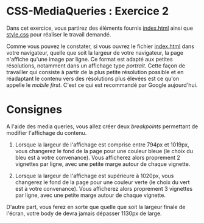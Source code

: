 # CSS-MediaQueries : Exercice 2

Dans cet exercice, vous partirez des éléments fournis [index.html](index.html) ainsi que [style.css](style.css) pour réaliser le travail demandé.

Comme vous pouvez le constater, si vous ouvrez le fichier [index.html](index.html) dans votre navigateur, quelle que soit la largeur de votre navigateur, la page n'affiche qu'une image par ligne. Ce format est adapté aux petites résolutions, notamment dans un affichage type _portrait_. Cette façon de travailler qui consiste à partir de la plus petite résolution possible et en réadaptant le contenu vers des résolutions plus élevées est ce qu'on appelle le _mobile first_. C'est ce qui est recommandé par Google aujourd'hui.

# Consignes
A l'aide des media queries, vous allez créer deux _breakpoints_ permettant de modifier l'affichage du contenu.

1) Lorsque la largeur de l'affichage est comprise entre 794px et 1019px, vous changerez le fond de la page pour une couleur bleue (le choix du bleu est à votre convenance). Vous afficherez alors proprement 2 vignettes par ligne, avec une petite marge autour de chaque vignette.

2) Lorsque la largeur de l'affichage est supérieure à 1020px, vous changerez le fond de la page pour une couleur verte (le choix du vert est à votre convenance). Vous afficherez alors proprement 3 vignettes par ligne, avec une petite marge autour de chaque vignette. 

D'autre part, vous ferez en sorte que quelle que soit la largeur finale de l'écran, votre body de devra jamais dépasser 1130px de large.
